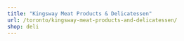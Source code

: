 ```yaml
---
title: "Kingsway Meat Products & Delicatessen"
url: /toronto/kingsway-meat-products-and-delicatessen/
shop: deli
---
```

